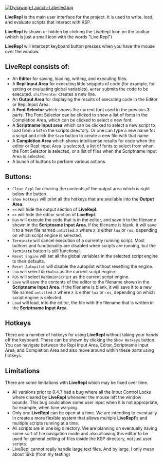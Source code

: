 [![Dynawing-Launch-Labelled.jpg](https://i.postimg.cc/5N92LpCd/Dynawing-Launch-Labelled.jpg)](https://postimg.cc/Lh7SMtDN)

**LiveRepl** is the main user interface for the project. It is used to write, load, and evaluate scripts that interact with KSP.

**LiveRepl** is shown or hidden by clicking the LiveRepl Icon on the toolbar (which is just a small icon with the words "Live Repl")

**LiveRepl** will intercept keyboard button presses when you have the mouse over the window.

## **LiveRepl** consists of:
- An **Editor** for saving, loading, writing, and executing files.
- A **Repl Input Area** for executing little snippets of code (for example, for setting or evaluating global variables). `enter` submits the code to be executed. `shift+enter` creates a new line.
- An **Output Area** for displaying the results of executing code in the Editor or Repl Input Area.
- A **Font Selector** which shows the current font used in the previous 3 parts. The Font Selector can be clicked to show a list of fonts in the Completion Area, which can be clicked to select a new font.
- A **Scriptname Input area** which can be clicked to select a new script to load from a list in the scripts directory. Or one can type a new name for a script and click the `Save` button to create a new file with that name.
- A **Completion Area** which shows intellisense results for code when the editor or Repl Input Area is selected, a list of fonts to select from when the Font Selector is selected, or a list of files when the Scriptname Input Area is selected.
- A bunch of buttons to perform various actions.

## Buttons:
- `Clear Repl` for clearing the contents of the output area which is right below the button.
- `Show Hotkeys` will print all the hotkeys that are available into the **Output Area**.
- `<<` will hide the output section of **LiveRepl**.
- `>>` will hide the editor section of **LiveRepl**.
- `Run` will execute the code that is in the editor, and save it to the filename shown in the **Scriptname Input Area**. If the filename is blank, it will save it to a new file named `untitled.X` where `X` is either `lua` or `ros`, depending on which script engine is selected.
- `Terminate` will cancel execution of a currently running script. Most buttons and functionality are disabled when scripts are running, but the `Terminate` button is still functional.
- `Reset Engine` will set all the global variables in the selected script engine to their defaults.
- `Reset Autopilot` will disable the autopilot without resetting the engine.
- `Lua` will select `Kerbalua` as the current script engine.
- `ROS` will select `RedOnionScript` as the current script engine.
- `Save` will save the contents of the editor to the filename shown in the **Scriptname Input Area**. If the filename is blank, it will save it to a new file named `untitled.X` where `X` is either `lua` or `ros`, depending on which script engine is selected.
- `Load` will load, into the editor, the file with the filename that is written in the **Scriptname Input Area**.

## Hotkeys
There are a number of hotkeys for using **LiveRepl** without taking your hands off the keyboard. These can be shown by clicking the `Show Hotkeys` button. You can navigate between the Repl Input Area, Editor, Scriptname Input Area, and Completion Area and also move around within these parts using hotkeys.

## Limitations
There are some limitations with **LiveRepl** which may be fixed over time.
- All versions prior to 0.4.7 had a bug where all the Input Control Locks where cleared by **LiveRepl** whenever the mouse left the window bounds. This bug could allow some user input when it is not appropriate, for example, when time warping.
- Only one **LiveRepl** can be open at a time. We are intending to eventually in create a more flexible system that allows multiple **LiveRepl**'s and multiple scripts running at a time.
- All scripts are in one big directory. We are planning on eventually having some sort of file navigation mode and also allowing this editor to be used for general editing of files inside the KSP directory, not just user scripts.
- LiveRepl cannot really handle large text files. And by large, I only mean about 19kb (from my testing)